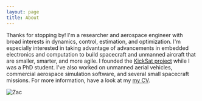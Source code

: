 ```yaml
---
layout: page
title: About
---
```


Thanks for stopping by! I'm a researcher and aerospace engineer with broad interests in dynamics, control, estimation, and optimization. I'm especially interested in taking advantage of advancements in embedded electronics and computation to build spacecraft and unmanned aircraft that are smaller, smarter, and more agile. I founded the [KickSat project](http://kicksat.io) while I was a PhD student. I've also worked on unmanned aerial vehicles, commercial aerospace simulation software, and several small spacecraft missions. For more information, have a look at my [my CV](http://zacmanchester.github.io/docs/CV-Manchester-March2019.pdf).

![Zac](http://zacmanchester.github.io/img/Zac_Falcon9.jpg)

